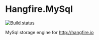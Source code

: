 # Hangfire.MySql
[![Build status](https://ci.appveyor.com/api/projects/status/fejngo8p9r3hpn62?svg=true)](https://ci.appveyor.com/project/DanubeRS/hangfire-mysql-39t8o)

MySql storage engine for http://hangfire.io
